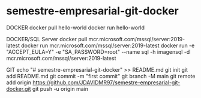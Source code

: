# semestre-empresarial-git-docker
DOCKER
docker pull hello-world
docker run hello-world

DOCKER/SQL Server
docker pull mcr.microsoft.com/mssql/server:2019-latest
docker run mcr.microsoft.com/mssql/server:2019-latest
docker run -e "ACCEPT_EULA=Y" -e "SA_PASSWORD=root" --name sql -h imagensql -d mcr.microsoft.com/mssql/server:2019-latest

GIT
echo "# semestre-empresarial-git-docker" >> README.md
git init
git add README.md
git commit -m "first commit"
git branch -M main
git remote add origin https://github.com/JDAVIDMR97/semestre-empresarial-git-docker.git
git push -u origin main
